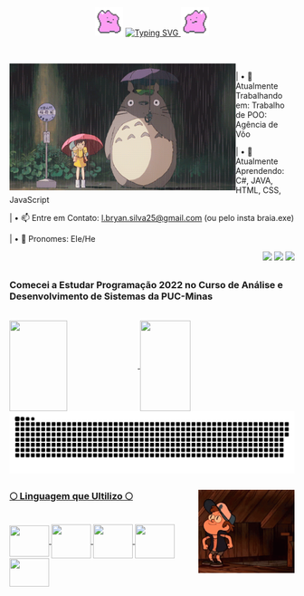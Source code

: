 <div width 100%>
<div align="center">
    <img src="./src/ditto.gif" width="50">
  <a href="https://git.io/typing-svg">
    <img src="https://readme-typing-svg.demolab.com?font=Capriola&size=30&duration=3000&pause=960&color=00E6D0&center=true&vCenter=true&width=435&lines=%E2%8A%B9+⚜+Bem+Vindos+ao+Meu+Git!+⚜+%E2%8A%B9" alt="Typing SVG">
  </a>
  <img src="./src/ditto-invertido.gif" width="50">
</div>
</div>

##

<br>

<img align="left" alt="" src="./src/totoro.gif" width="400">

| • 🔭 Atualmente Trabalhando em: Trabalho de POO: Agência de Võo

 
| • 🌱 Atualmente Aprendendo: C#, JAVA, HTML, CSS, JavaScript
  
 
| • 📫 Entre em Contato: l.bryan.silva25@gmail.com (ou pelo insta braia.exe)
  
 
| • 🦇 Pronomes: Ele/He
  
<div align="right">
  <a href="https://www.linkedin.com/in/lucas-bryan-quintas/ target="_blank"><img src="https://img.shields.io/badge/-LinkedIn-000?style=for-the-badge&logo=linkedin&logoColor=0072b1&color:FFF" target="_blank"></a>
  <a href="mailto:l.bryan.silva25@gmail.com" target="_blank"><img src="https://img.shields.io/badge/-Email-000?style=for-the-badge&logo=gmail&logoColor=  &color:FFF" target="_blank"></a>
  <a href="https://www.instagram.com/braia.exe/" target="_blank"><img src="https://img.shields.io/badge/-Instagram-000?style=for-the-badge&logo=instagram&logoColor= &color:FFF" target="_blank"></a>
</div>

##

### Comecei a Estudar Programação 2022 no Curso de Análise e Desenvolvimento de Sistemas da PUC-Minas

 <div><br>
  <a href="https://github.com/BryanQuintas">
  <img height="160em" width="45%" align="center" src="https://github-readme-stats.vercel.app/api?username=BryanQuintas&show_icons=true&theme=neon&include_all_commits=true&count_private=true"/>
  <img height="160em" width="42%" align="center" src="https://github-readme-stats.vercel.app/api/top-langs/?username=BryanQuintas&layout=compact&langs_count=6&theme=neon"/>
  </div>

<picture align="center">
  <source media="(prefers-color-scheme: dark)" srcset="https://raw.githubusercontent.com/BryanQuintas/BryanQuintas/output/github-contribution-grid-snake-dark.svg">
  <img align="center" alt="github contribution grid snake animation" src="https://raw.githubusercontent.com/BryanQuintas/BryanQuintas/output/github-contribution-grid-snake.svg">
</picture>
   
##

<img align="right" vertical-align="middle" src="./src/dipper-fall.gif" width="170">

### 🌕 Linguagem que Ultilizo 🌕

<div style="display: inline_block"><br>
  <img align="center" height="55" width="70" src="https://cdn.jsdelivr.net/gh/devicons/devicon@latest/icons/csharp/csharp-original.svg" />
  <img align="center" height="60" width="70" src="https://cdn.jsdelivr.net/gh/devicons/devicon@latest/icons/java/java-original.svg" />
  <img align="center" height="60" width="70" src="https://cdn.jsdelivr.net/gh/devicons/devicon@latest/icons/html5/html5-original-wordmark.svg" />
  <img align="center" height="60" width="70" src="https://cdn.jsdelivr.net/gh/devicons/devicon@latest/icons/css3/css3-original-wordmark.svg" />
  <img align="center" height="50" width="70" src="https://cdn.jsdelivr.net/gh/devicons/devicon@latest/icons/javascript/javascript-plain.svg" />
</div>

##


<!-- 👯 I’m looking to collaborate on ...
- 🤔 I’m looking for help with ...
- 💬 Ask me about ...
-->
